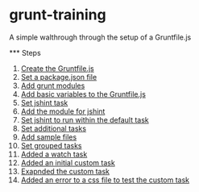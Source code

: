 grunt-training
==============

A simple walthrough through the setup of a Gruntfile.js

*** Steps
1. [Create the Gruntfile.js](https://github.com/carlosrodriguez/grunt-training/commit/95c43b399fbae46af4451c6b00194e9de24c87f4)
2. [Set a package.json file](https://github.com/carlosrodriguez/grunt-training/commit/416e71a91874789d050729ddb11f5eb51cee19d8)
3. [Add grunt modules](https://github.com/carlosrodriguez/grunt-training/commit/37cb57b3351560f11e1d27c76d6c178ec99ea4d3)
4. [Add basic variables to the Gruntfile.js](https://github.com/carlosrodriguez/grunt-training/commit/35c080553c6ebb851896d1902db0ea90086cf736)
5. [Set jshint task](https://github.com/carlosrodriguez/grunt-training/commit/89e47ba67a25ef8bb2742c6270d6e61962876a2f)
6. [Add the module for jshint](https://github.com/carlosrodriguez/grunt-training/commit/e890f02a658de0eb82201847a0221b8b5b04c0f5)
7. [Set jshint to run within the default task](https://github.com/carlosrodriguez/grunt-training/commit/e288ef5fcda15a35aaa3c3281dea2e7ef8d97345)
8. [Set additional tasks](https://github.com/carlosrodriguez/grunt-training/commit/d29ff049d6d1d9d8fda933ce52600119793f35c8)
9. [Add sample files](https://github.com/carlosrodriguez/grunt-training/commit/a6fb700be93d8a75537a4a15881af93c790e9ec3)
10. [Set grouped tasks](https://github.com/carlosrodriguez/grunt-training/commit/dae25e56d07f6d1f066902751d744588d2545789)
11. [Added a watch task](https://github.com/carlosrodriguez/grunt-training/commit/32f4d5d22686439595df6c1a1fbfdf485de8ba56)
12. [Added an initial custom task](https://github.com/carlosrodriguez/grunt-training/commit/fc1002861ef99574361f98e524895be0b26b3a09)
13. [Exapnded the custom task](https://github.com/carlosrodriguez/grunt-training/commit/7ea90701dbd55cde19e2e6b108b3ef96782d5850)
14. [Added an error to a css file to test the custom task](https://github.com/carlosrodriguez/grunt-training/commit/9ab18a86ae313fde5c33573de5fa2dfbea5446fd)